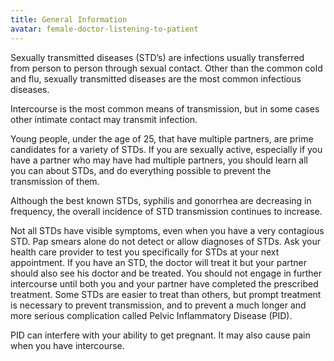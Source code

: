 ```yaml
---
title: General Information
avatar: female-doctor-listening-to-patient
---
```


Sexually transmitted diseases (STD’s) are infections usually transferred
from person to person through sexual contact. Other than the common cold
and flu, sexually transmitted diseases are the most common infectious
diseases.

Intercourse is the most common means of transmission, but in some cases
other intimate contact may transmit infection.

Young people, under the age of 25, that have multiple partners, are
prime candidates for a variety of STDs. If you are sexually active,
especially if you have a partner who may have had multiple partners, you
should learn all you can about STDs, and do everything possible to
prevent the transmission of them.

Although the best known STDs, syphilis and gonorrhea are decreasing in
frequency, the overall incidence of STD transmission continues to
increase.

Not all STDs have visible symptoms, even when you have a very contagious
STD. Pap smears alone do not detect or allow diagnoses of STDs. Ask your
health care provider to test you specifically for STDs at your next
appointment. If you have an STD, the doctor will treat it but your
partner should also see his doctor and be treated. You should not engage
in further intercourse until both you and your partner have completed
the prescribed treatment. Some STDs are easier to treat than others, but
prompt treatment is necessary to prevent transmission, and to prevent a
much longer and more serious complication called Pelvic Inflammatory
Disease (PID).

PID can interfere with your ability to get pregnant. It may also cause
pain when you have intercourse.

